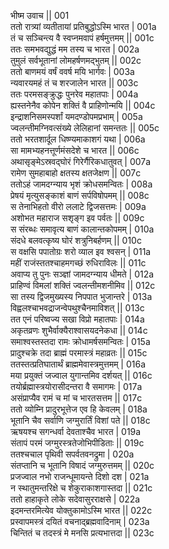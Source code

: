 भीष्म उवाच ||	001    
ततो रात्र्यां व्यतीतायां प्रतिबुद्धोऽस्मि भारत |	001a  
तं च सञ्चिन्त्य वै स्वप्नमवापं हर्षमुत्तमम् ||	001c  
ततः समभवद्युद्धं मम तस्य च भारत |	002a  
तुमुलं सर्वभूतानां लोमहर्षणमद्भुतम् ||	002c  
ततो बाणमयं वर्षं ववर्ष मयि भार्गवः |	003a  
न्यवारयमहं तं च शरजालेन भारत ||	003c  
ततः परमसङ्क्रुद्धः पुनरेव महातपाः |	004a  
ह्यस्तनेनैव कोपेन शक्तिं वै प्राहिणोन्मयि ||	004c  
इन्द्राशनिसमस्पर्शां यमदण्डोपमप्रभाम् |	005a  
ज्वलन्तीमग्निवत्संख्ये लेलिहानां समन्ततः ||	005c  
ततो भरतशार्दूल धिष्ण्यमाकाशगं यथा |	006a  
सा मामभ्यहनत्तूर्णमंसदेशे च भारत ||	006c  
अथासृङ्मेऽस्रवद्घोरं गिरेर्गैरिकधातुवत् |	007a  
रामेण सुमहाबाहो क्षतस्य क्षतजेक्षण ||	007c  
ततोऽहं जामदग्न्याय भृशं क्रोधसमन्वितः |	008a  
प्रेषयं मृत्युसङ्काशं बाणं सर्पविषोपमम् ||	008c  
स तेनाभिहतो वीरो ललाटे द्विजसत्तमः |	009a  
अशोभत महाराज सशृङ्ग इव पर्वतः ||	009c  
स संरब्धः समावृत्य बाणं कालान्तकोपमम् |	010a  
संदधे बलवत्कृष्य घोरं शत्रुनिबर्हणम् ||	010c  
स वक्षसि पपातोग्रः शरो व्याल इव श्वसन् |	011a  
महीं राजंस्ततश्चाहमगच्छं रुधिराविलः ||	011c  
अवाप्य तु पुनः सञ्ज्ञां जामदग्न्याय धीमते |	012a  
प्राहिण्वं विमलां शक्तिं ज्वलन्तीमशनीमिव ||	012c  
सा तस्य द्विजमुख्यस्य निपपात भुजान्तरे |	013a  
विह्वलश्चाभवद्राजन्वेपथुश्चैनमाविशत् ||	013c  
तत एनं परिष्वज्य सखा विप्रो महातपाः |	014a  
अकृतव्रणः शुभैर्वाक्यैराश्वासयदनेकधा ||	014c  
समाश्वस्तस्तदा रामः क्रोधामर्षसमन्वितः |	015a  
प्रादुश्चक्रे तदा ब्राह्मं परमास्त्रं महाव्रतः ||	015c  
ततस्तत्प्रतिघातार्थं ब्राह्ममेवास्त्रमुत्तमम् |	016a  
मया प्रयुक्तं जज्वाल युगान्तमिव दर्शयत् ||	016c  
तयोर्ब्रह्मास्त्रयोरासीदन्तरा वै समागमः |	017a  
असंप्राप्यैव रामं च मां च भारतसत्तम ||	017c  
ततो व्योम्नि प्रादुरभूत्तेज एव हि केवलम् |	018a  
भूतानि चैव सर्वाणि जग्मुरार्तिं विशां पते ||	018c  
ऋषयश्च सगन्धर्वा देवताश्चैव भारत |	019a  
संतापं परमं जग्मुरस्त्रतेजोभिपीडिताः ||	019c  
ततश्चचाल पृथिवी सपर्वतवनद्रुमा |	020a  
संतप्तानि च भूतानि विषादं जग्मुरुत्तमम् ||	020c  
प्रजज्वाल नभो राजन्धूमायन्ते दिशो दश |	021a  
न स्थातुमन्तरिक्षे च शेकुराकाशगास्तदा ||	021c  
ततो हाहाकृते लोके सदेवासुरराक्षसे |	022a  
इदमन्तरमित्येव योक्तुकामोऽस्मि भारत ||	022c  
प्रस्वापमस्त्रं दयितं वचनाद्ब्रह्मवादिनाम् |	023a  
चिन्तितं च तदस्त्रं मे मनसि प्रत्यभात्तदा ||	023c  
